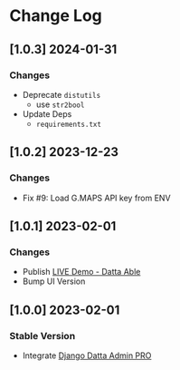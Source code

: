 # Change Log

## [1.0.3] 2024-01-31
### Changes

- Deprecate `distutils`
  - use `str2bool`
- Update Deps 
  - `requirements.txt`  

## [1.0.2] 2023-12-23
### Changes

- Fix #9: Load G.MAPS API key from ENV

## [1.0.1] 2023-02-01
### Changes

- Publish [LIVE Demo - Datta Able](https://django-datta-pro.onrender.com/)
- Bump UI Version

## [1.0.0] 2023-02-01
### Stable Version

- Integrate [Django Datta Admin PRO](https://github.com/app-generator/django-admin-datta-pro) 
